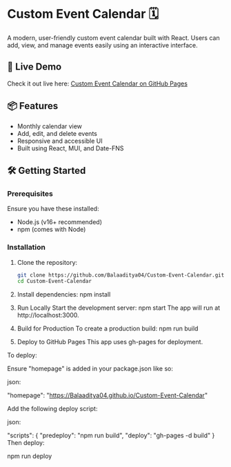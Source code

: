 # Custom Event Calendar 🗓️

A modern, user-friendly custom event calendar built with React. Users can add, view, and manage events easily using an interactive interface.

## 🚀 Live Demo

Check it out live here: [Custom Event Calendar on GitHub Pages](https://Balaaditya04.github.io/Custom-Event-Calendar)

## 📦 Features

- Monthly calendar view
- Add, edit, and delete events
- Responsive and accessible UI
- Built using React, MUI, and Date-FNS

## 🛠️ Getting Started

### Prerequisites

Ensure you have these installed:

- Node.js (v16+ recommended)
- npm (comes with Node)

### Installation

1. Clone the repository:
   ```bash
   git clone https://github.com/Balaaditya04/Custom-Event-Calendar.git
   cd Custom-Event-Calendar

2. Install dependencies:
    npm install

3. Run Locally
   Start the development server:
   npm start
The app will run at http://localhost:3000.

4. Build for Production
   To create a production build:
   npm run build

5. Deploy to GitHub Pages
   This app uses gh-pages for deployment.

To deploy:

Ensure "homepage" is added in your package.json like so:

json:

"homepage": "https://Balaaditya04.github.io/Custom-Event-Calendar"

Add the following deploy script:

json:

"scripts": {
  "predeploy": "npm run build",
  "deploy": "gh-pages -d build"
}
Then deploy: 

npm run deploy


